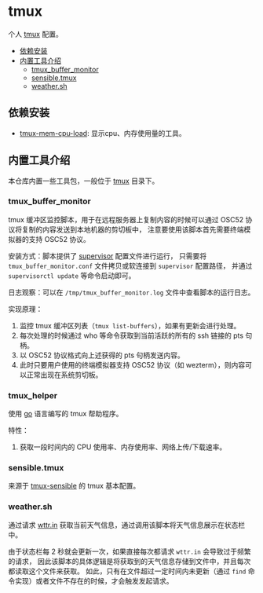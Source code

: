 # tmux

个人 [tmux](https://github.com/tmux/tmux) 配置。

- [依赖安装](#依赖安装)
- [内置工具介绍](#内置工具介绍)
  - [tmux_buffer_monitor](#tmux_buffer_monitor)
  - [sensible.tmux](#sensibletmux)
  - [weather.sh](#weathersh)

## 依赖安装

- [tmux-mem-cpu-load](https://github.com/thewtex/tmux-mem-cpu-load): 显示cpu、内存使用量的工具。

## 内置工具介绍

本仓库内置一些工具包，一般位于 [tmux](tmux) 目录下。

### tmux_buffer_monitor

tmux 缓冲区监控脚本，用于在远程服务器上复制内容的时候可以通过 OSC52 协议将复制的内容发送到本地机器的剪切板中，
注意要使用该脚本首先需要终端模拟器的支持 OSC52 协议。

安装方式：脚本提供了 [supervisor](https://github.com/Supervisor/supervisor) 配置文件进行运行，
只需要将 `tmux_buffer_monitor.conf` 文件拷贝或软连接到 `supervisor` 配置路径，
并通过 `supervisorctl update` 等命令启动即可。

日志观察：可以在 `/tmp/tmux_buffer_monitor.log` 文件中查看脚本的运行日志。

实现原理：

1. 监控 tmux 缓冲区列表（`tmux list-buffers`），如果有更新会进行处理。
2. 每次处理的时候通过 who 等命令获取到当前活跃的所有的 ssh 链接的 pts 句柄。
3. 以 OSC52 协议格式向上述获得的 pts 句柄发送内容。
4. 此时只要用户使用的终端模拟器支持 OSC52 协议（如 wezterm），则内容可以正常出现在系统剪切板。

### tmux_helper

使用 [go](https://go.dev/) 语言编写的 tmux 帮助程序。

特性：

1. 获取一段时间内的 CPU 使用率、内存使用率、网络上传/下载速率。

### sensible.tmux

来源于 [tmux-sensible](https://github.com/tmux-plugins/tmux-sensible) 的 tmux 基本配置。

### weather.sh

通过请求 [wttr.in](https://github.com/chubin/wttr.in) 获取当前天气信息，通过调用该脚本将天气信息展示在状态栏中。

由于状态栏每 2 秒就会更新一次，如果直接每次都请求 `wttr.in` 会导致过于频繁的请求，
因此该脚本的具体逻辑是将获取到的天气信息存储到文件中，并且每次都读取这个文件来获取。
如此，只有在文件超过一定时间内未更新（通过 `find` 命令实现）或者文件不存在的时候，才会触发发起请求。
